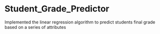 # Student_Grade_Predictor
Implemented the linear regression algorithm to predict students final grade based on a series of attributes
